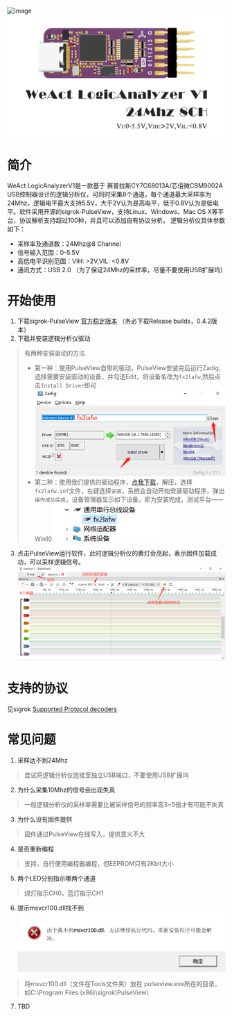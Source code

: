 ![image](https://github.com/WeActStudio/LogicAnalyzerV1/assets/57818792/7fca2b8b-95d0-4318-adfd-1d630cf5f95d)![](./Images/WeAct-LogicAnalyzerV1-01.png)

# 简介
WeAct LogicAnalyzerV1是一款基于 赛普拉斯CY7C68013A/芯佰微CBM9002A USB控制器设计的逻辑分析仪，可同时采集8个通道，每个通道最大采样率为24Mhz，逻辑电平最大支持5.5V，大于2V认为是高电平，低于0.8V认为是低电平。软件采用开源的sigrok-PulseView，支持Linux、Windows、Mac OS X等平台，协议解析支持超过100种，并且可以添加自有协议分析。
逻辑分析仪具体参数如下：
* 采样率及通道数：24Mhz@8 Channel
* 信号输入范围：0-5.5V
* 高低电平识别范围：VIH: >2V,VIL: <0.8V
* 通讯方式：USB 2.0 （为了保证24Mhz的采样率，尽量不要使用USB扩展坞）

# 开始使用
1. 下载sigrok-PulseView [官方稳定版本](https://sigrok.org/wiki/Downloads) （务必下载Release builds，0.4.2版本）
2. 下载并安装逻辑分析仪驱动
> 有两种安装驱动的方法
>* 第一种：使用PulseView自带的驱动，PulseView安装完后运行Zadig,选择需要安装驱动的设备，并勾选Edit，将设备名改为`fx2lafw`,然后点击`Install Driver`即可
![](./Images/WeAct-LogicAnalyzerV1-02.png)
>* 第二种：使用我们提供的驱动程序，[点我下载](https://www.weact-tc.cn/Download/fx2lafw_driver.zip)，解压，选择`fx2lafw.inf`文件，右键选择`安装`，系统会自动开始安装驱动程序，弹出`操作成功完成`，设备管理器显示如下设备，即为安装完成，测试平台——Win10
![](./Images/WeAct-LogicAnalyzerV1-03.png)
3. 点击PulseView运行软件，此时逻辑分析仪的黄灯会亮起，表示固件加载成功，可以采样逻辑信号。
![](./Images/WeAct-LogicAnalyzerV1-04.png)

# 支持的协议
见sigrok [Supported Protocol decoders](https://sigrok.org/wiki/Protocol_decoders)

# 常见问题
1. 采样达不到24Mhz
> 尝试将逻辑分析仪连接至独立USB端口，不要使用USB扩展坞
2. 为什么采集10Mhz的信号会出现失真
> 一般逻辑分析仪的采样率需要比被采样信号的频率高3~5倍才有可能不失真
3. 为什么没有固件提供
> 固件通过PulseView在线写入，提供意义不大
4. 是否重新编程
> 支持，自行使用编程器编程，但EEPROM只有2Kbit大小
5. 两个LED分别指示哪两个通道
> 绿灯指示CH0，蓝灯指示CH1
6. 提示msvcr100.dll找不到  
![](./Images/msvcr100.png)  
> 将msvcr100.dll（文件在Tools文件夹）放在 pulseview.exe所在的目录，如C:\Program Files (x86)\sigrok\PulseView\
7. TBD
